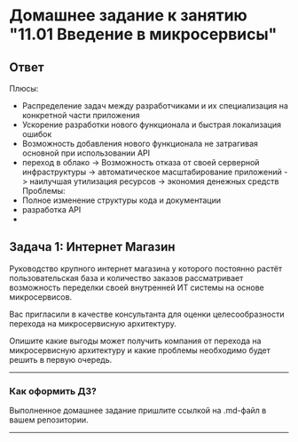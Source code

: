 # Домашнее задание к занятию "11.01 Введение в микросервисы"
## Ответ
Плюсы:
- Распределение задач между разработчиками и их специализация на конкретной части приложения
- Ускорение разработки нового функционала и быстрая локализация ошибок
- Возможность добавления нового функционала не затрагивая основной при использовании API
- переход в облако -> Возможность отказа от своей серверной инфраструктуры ->  автоматическое масштабирование приложений -> наилучшая утилизация ресурсов -> экономия денежных средств
Проблемы:
- Полное изменение структуры кода и документации
- разработка API
- 
     

## Задача 1: Интернет Магазин

Руководство крупного интернет магазина у которого постоянно растёт пользовательская база и количество заказов рассматривает возможность переделки своей внутренней ИТ системы на основе микросервисов. 

Вас пригласили в качестве консультанта для оценки целесообразности перехода на микросервисную архитектуру. 

Опишите какие выгоды может получить компания от перехода на микросервисную архитектуру и какие проблемы необходимо будет решить в первую очередь.

---

### Как оформить ДЗ?

Выполненное домашнее задание пришлите ссылкой на .md-файл в вашем репозитории.

---
